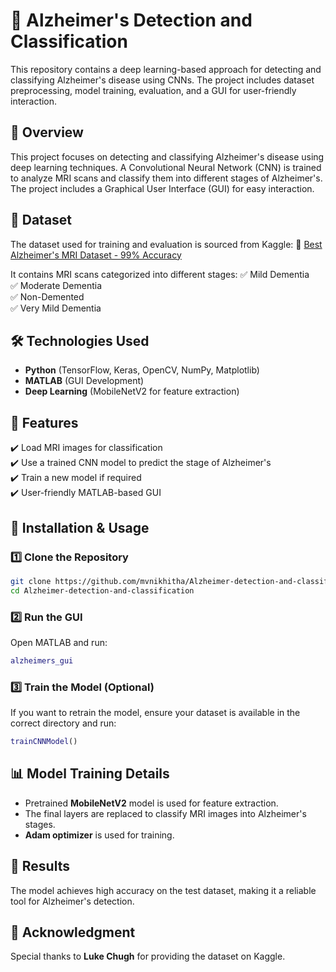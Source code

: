 # 🧠 Alzheimer's Detection and Classification

This repository contains a deep learning-based approach for detecting and classifying Alzheimer's disease using CNNs. The project includes dataset preprocessing, model training, evaluation, and a GUI for user-friendly interaction.

## 📌 Overview
This project focuses on detecting and classifying Alzheimer's disease using deep learning techniques. A Convolutional Neural Network (CNN) is trained to analyze MRI scans and classify them into different stages of Alzheimer's. The project includes a Graphical User Interface (GUI) for easy interaction.

## 📂 Dataset
The dataset used for training and evaluation is sourced from Kaggle:
🔗 [Best Alzheimer's MRI Dataset - 99% Accuracy](https://www.kaggle.com/datasets/lukechugh/best-alzheimer-mri-dataset-99-accuracy)

It contains MRI scans categorized into different stages:
✅ Mild Dementia  
✅ Moderate Dementia  
✅ Non-Demented  
✅ Very Mild Dementia  

## 🛠 Technologies Used
- **Python** (TensorFlow, Keras, OpenCV, NumPy, Matplotlib)
- **MATLAB** (GUI Development)
- **Deep Learning** (MobileNetV2 for feature extraction)

## 🚀 Features
✔️ Load MRI images for classification  
✔️ Use a trained CNN model to predict the stage of Alzheimer's  
✔️ Train a new model if required  
✔️ User-friendly MATLAB-based GUI  

## 📌 Installation & Usage

### 1️⃣ Clone the Repository
```bash
git clone https://github.com/mvnikhitha/Alzheimer-detection-and-classification.git
cd Alzheimer-detection-and-classification
```

### 2️⃣ Run the GUI
Open MATLAB and run:
```matlab
alzheimers_gui
```

### 3️⃣ Train the Model (Optional)
If you want to retrain the model, ensure your dataset is available in the correct directory and run:
```matlab
trainCNNModel()
```

## 📊 Model Training Details
- Pretrained **MobileNetV2** model is used for feature extraction.
- The final layers are replaced to classify MRI images into Alzheimer's stages.
- **Adam optimizer** is used for training.

## 🎯 Results
The model achieves high accuracy on the test dataset, making it a reliable tool for Alzheimer's detection.

## 📜 Acknowledgment
Special thanks to **Luke Chugh** for providing the dataset on Kaggle.


